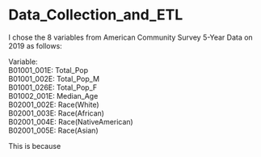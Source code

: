 # Data_Collection_and_ETL
I chose the 8 variables from American Community Survey 5-Year Data on 2019 as follows:<br>

Variable:<br>
B01001_001E: Total_Pop<br>
B01001_002E: Total_Pop_M<br>
B01001_026E: Total_Pop_F<br>
B01002_001E: Median_Age<br>
B02001_002E: Race(White)<br>
B02001_003E: Race(African)<br>
B02001_004E: Race(NativeAmerican)<br>
B02001_005E: Race(Asian)<br>

This is because 

